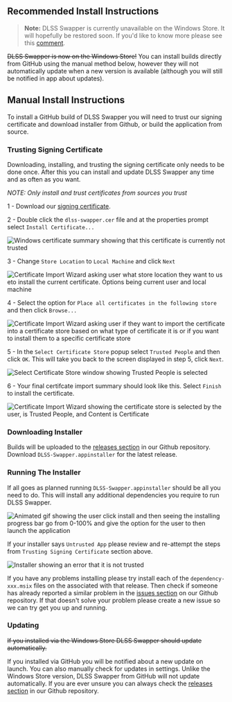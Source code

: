 ## Recommended Install Instructions

> **Note:**
> DLSS Swapper is currently unavailable on the Windows Store. It will hopefully be restored soon. If you'd like to know more please see this [comment](https://github.com/beeradmoore/dlss-swapper/issues/96#issuecomment-1320977249).



~~DLSS Swapper is now on the Windows Store!~~ You can install builds directly from GitHub using the manual method below, however they will not automatically update when a new version is available (although you will still be notified in app about updates).

<!--
<a href="https://www.microsoft.com/store/apps/9NNL4H1PTJBL" target="_blank"><img src="https://beeradmoore.github.io/dlss-swapper/images/windows_store_badge.png" alt="Windows Store install link" width="300" /></a>-->

## Manual Install Instructions
To install a GitHub build of DLSS Swapper you will need to trust our signing certificate and download installer from Github, or build the application from source.

### Trusting Signing Certificate
Downloading, installing, and trusting the signing certificate only needs to be done once. After this you can install and update DLSS Swapper any time and as often as you want.

_NOTE: Only install and trust certificates from sources you trust_

1 - Download our [signing certificate](https://beeradmoore.github.io/dlss-swapper/downloads/dlss-swapper.cer). 

2 - Double click the `dlss-swapper.cer` file and at the properties prompt select `Install Certificate...`

![Windows certificate summary showing that this certificate is currently not trusted](https://beeradmoore.github.io/dlss-swapper/images/install/certificate_1.png)

3 - Change `Store Location` to `Local Machine` and click `Next`

![Certificate Import Wizard asking user what store location they want to us eto install the current certificate. Options being current user and local machine](https://beeradmoore.github.io/dlss-swapper/images/install/certificate_2.png)

4 - Select the option for `Place all certificates in the following store` and then click `Browse...`

![Certificate Import Wizard asking user if they want to import the certificate into a certificate store based on what type of certificate it is or if you want to install them to a specific certificate store](https://beeradmoore.github.io/dlss-swapper/images/install/certificate_3.png)

5 - In the `Select Certificate Store` popup select `Trusted People` and then click `OK`. This will take you back to the screen displayed in step 5, click `Next`.

![Select Certificate Store window showing Trusted People is selected](https://beeradmoore.github.io/dlss-swapper/images/install/certificate_4.png)

6 - Your final certifcate import summary should look like this. Select `Finish` to install the certificate.

![Certificate Import Wizard showing the certificate store is selected by the user, is Trusted People, and Content is Certificate](https://beeradmoore.github.io/dlss-swapper/images/install/certificate_5.png)


### Downloading Installer
Builds will be uploaded to the [releases section](https://github.com/beeradmoore/dlss-swapper/releases) in our Github repository. Download `DLSS-Swapper.appinstaller` for the latest release.

### Running The Installer
If all goes as planned running `DLSS-Swapper.appinstaller` should be all you need to do. This will install any additional dependencies you require to run DLSS Swapper.

![Animated gif showing the user click install and then seeing the installing progress bar go from 0-100% and give the option for the user to then launch the application](https://beeradmoore.github.io/dlss-swapper/images/install/installer_1.gif)

If your installer says `Untrusted App` please review and re-attempt the steps from `Trusting Signing Certificate` section above.

![Installer showing an error that it is not trusted](https://beeradmoore.github.io/dlss-swapper/images/install/installer_2.png)

If you have any problems installing please try install each of the `dependency-xxx.msix` files on the associated with that release. Then check if someone has already reported a similar problem in the [issues section](https://github.com/beeradmoore/dlss-swapper/issues) on our Github repository. If that doesn't solve your problem please create a new issue so we can try get you up and running.

### Updating
~~If you installed via the Windows Store DLSS Swapper should update automatically.~~

If you installed via GitHub you will be notified about a new update on launch. You can also manually check for updates in settings. Unlike the Windows Store version, DLSS Swapper from GitHub will not update automatically. If you are ever unsure you can always check the [releases section](https://github.com/beeradmoore/dlss-swapper/releases) in our Github repository.
